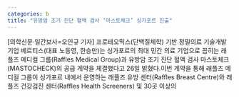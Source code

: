 ```yaml
---
categories: b
title: "유방암 조기 진단 혈액 검사 ‘마스토체크’ 싱가포르 진출"
---
```

[의학신문·일간보사=오인규 기자] 프로테오믹스(단백질체학) 기반 정밀의료 기술개발 기업 베르티스(대표 노동영, 한승만)는 싱가포르의 최대 민간 의료 기업으로 꼽히는 래플즈 메디컬 그룹(Raffles Medical Group)과 유방암 조기 진단 혈액 검사 마스토체크(MASTOCHECK)의 공급 계약을 체결했다고 26일 밝혔다.이번 계약을 통해 래플즈 메디컬 그룹이 싱가포르 내에서 운영하는 래플즈 유방 센터(Raffles Breast Centre)와 래플즈 건강검진 센터(Raffles Health Screeners) 및 30곳 이상의